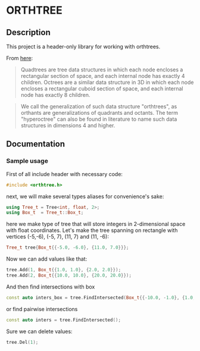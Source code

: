 # ORTHTREE

## Description

This project is a header-only library for working with orthtrees.

From [here](https://doc.cgal.org/latest/Orthtree/index.html):

> Quadtrees are tree data structures in which each node encloses a rectangular section of space, and each internal node has exactly 4 children. Octrees are a similar data structure in 3D in which each node encloses a rectangular cuboid section of space, and each internal node has exactly 8 children.

> We call the generalization of such data structure "orthtrees", as orthants are generalizations of quadrants and octants. The term "hyperoctree" can also be found in literature to name such data structures in dimensions 4 and higher.

## Documentation

### Sample usage

First of all include header with necessary code:
```cpp
#include <orthtree.h>
```
next, we will make several types aliases for convenience's sake:
```cpp
using Tree_t = Tree<int, float, 2>;
using Box_t  = Tree_t::Box_t;
```
here we make type of tree that will store integers in 2-dimensional space with float coordinates. 
Let's make the tree spanning on rectangle with vertices (-5,-6), (-5, 7), (11, 7) and (11, -6):
```cpp
Tree_t tree{Box_t{{-5.0, -6.0}, {11.0, 7.0}}};
```
Now we can add values like that:
```cpp
tree.Add(1, Box_t{{1.0, 1.0}, {2.0, 2.0}});
tree.Add(2, Box_t{{10.0, 10.0}, {20.0, 20.0}});
```
And then find intersections with box
```cpp
const auto inters_box = tree.FindIntersected(Box_t{{-10.0, -1.0}, {1.0, 10.0}});
```
or find pairwise intersections
```cpp
const auto inters = tree.FindIntersected();
```
Sure we can delete values:
```cpp
tree.Del(1);
```